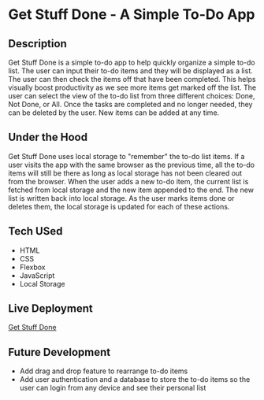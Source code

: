 # Get Stuff Done - A Simple To-Do App

## Description

Get Stuff Done is a simple to-do app to help quickly organize a simple to-do list. The user can input their to-do items and they will be displayed as a list. The user can then check the items off that have been completed. This helps visually boost productivity as we see more items get marked off the list. The user can select the view of the to-do list from three different choices: Done, Not Done, or All. Once the tasks are completed and no longer needed, they can be deleted by the user. New items can be added at any time.

## Under the Hood

Get Stuff Done uses local storage to "remember" the to-do list items. If a user visits the app with the same browser as the previous time, all the to-do items will still be there as long as local storage has not been cleared out from the browser.
When the user adds a new to-do item, the current list is fetched from local storage and the new item appended to the end. The new list is written back into local storage.
As the user marks items done or deletes them, the local storage is updated for each of these actions.

## Tech USed

- HTML
- CSS
- Flexbox
- JavaScript
- Local Storage

## Live Deployment

[Get Stuff Done](https://jhaarla.github.io/ToDo-App/)

## Future Development

- Add drag and drop feature to rearrange to-do items
- Add user authentication and a database to store the to-do items so the user can login from any device and see their personal list
